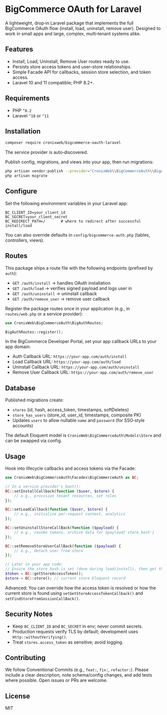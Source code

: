 # BigCommerce OAuth for Laravel

A lightweight, drop‑in Laravel package that implements the full BigCommerce OAuth flow (install, load, uninstall, remove user). Designed to work in small apps and large, complex, multi‑tenant systems alike.

## Features
- Install, Load, Uninstall, Remove User routes ready to use.
- Persists store access tokens and user–store relationships.
- Simple Facade API for callbacks, session store selection, and token access.
- Laravel 10 and 11 compatible; PHP 8.2+.

## Requirements
- PHP `^8.2`
- Laravel `^10` or `^11`

## Installation
```bash
composer require cronixweb/bigcommerce-oauth-laravel
```
The service provider is auto‑discovered.

Publish config, migrations, and views into your app, then run migrations:
```bash
php artisan vendor:publish --provider="CronixWeb\\BigCommerceAuth\\BigAuthServiceProvider" --tag=config,migrations,views
php artisan migrate
```

## Configure
Set the following environment variables in your Laravel app:
```
BC_CLIENT_ID=your_client_id
BC_SECRET=your_client_secret
BC_REDIRECT_PATH=/       # where to redirect after successful install/load
```
You can also override defaults in `config/bigcommerce-auth.php` (tables, controllers, views).

## Routes
This package ships a route file with the following endpoints (prefixed by `auth`):
- `GET /auth/install` → handles OAuth installation
- `GET /auth/load` → verifies signed payload and logs user in
- `GET /auth/uninstall` → uninstall callback
- `GET /auth/remove_user` → remove user callback

Register the package routes once in your application (e.g., in `routes/web.php` or a service provider):
```php
use CronixWeb\BigCommerceAuth\BigAuthRoutes;

BigAuthRoutes::register();
```

In the BigCommerce Developer Portal, set your app callback URLs to your app domain:
- Auth Callback URL: `https://your-app.com/auth/install`
- Load Callback URL: `https://your-app.com/auth/load`
- Uninstall Callback URL: `https://your-app.com/auth/uninstall`
- Remove User Callback URL: `https://your-app.com/auth/remove_user`

## Database
Published migrations create:
- `stores` (id, hash, access_token, timestamps, softDeletes)
- `store_has_users` (store_id, user_id, timestamps, composite PK)
- Updates `users` to allow nullable `name` and `password` (for SSO‑style accounts)

The default Eloquent model is `CronixWeb\BigCommerceAuth\Models\Store` and can be swapped via config.

## Usage
Hook into lifecycle callbacks and access tokens via the Facade:
```php
use CronixWeb\BigCommerceAuth\Facades\BigCommerceAuth as BC;

// In a service provider's boot():
BC::setInstallCallback(function ($user, $store) {
    // e.g., provision tenant resources, set roles
});

BC::setLoadCallback(function ($user, $store) {
    // e.g., initialize per-request context, analytics
});

BC::setUninstallStoreCallBack(function ($payload) {
    // e.g., revoke tokens, archive data for $payload['store_hash']
});

BC::setRemoveStoreUserCallBack(function ($payload) {
    // e.g., detach user from store
});

// Later in your app code:
// Ensure the store hash is set (done during load/install), then get the token
$token = BC::getStoreAccessToken();
$store = BC::store(); // current store Eloquent record
```

Advanced: You can override how the access token is resolved or how the current store is found using `setGetStoreAccessTokenCallback()` and `setFindStoreFromSessionCallBack()`.

## Security Notes
- Keep `BC_CLIENT_ID` and `BC_SECRET` in env; never commit secrets.
- Production requests verify TLS by default; development uses `Http::withoutVerifying()`.
- Treat `stores.access_token` as sensitive; avoid logging.

## Contributing
We follow Conventional Commits (e.g., `feat:`, `fix:`, `refactor:`). Please include a clear description, note schema/config changes, and add tests where possible. Open issues or PRs are welcome.

## License
MIT
